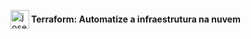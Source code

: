 
[<img title="Terraform" align="left" alt="josenilto | Twitter" width="30px" src="https://cdn.jsdelivr.net/npm/simple-icons@v4/icons/terraform.svg" />][terraform]

[terraform]: https://www.terraform.io/downloads.html 

#### Terraform: Automatize a infraestrutura na nuvem
